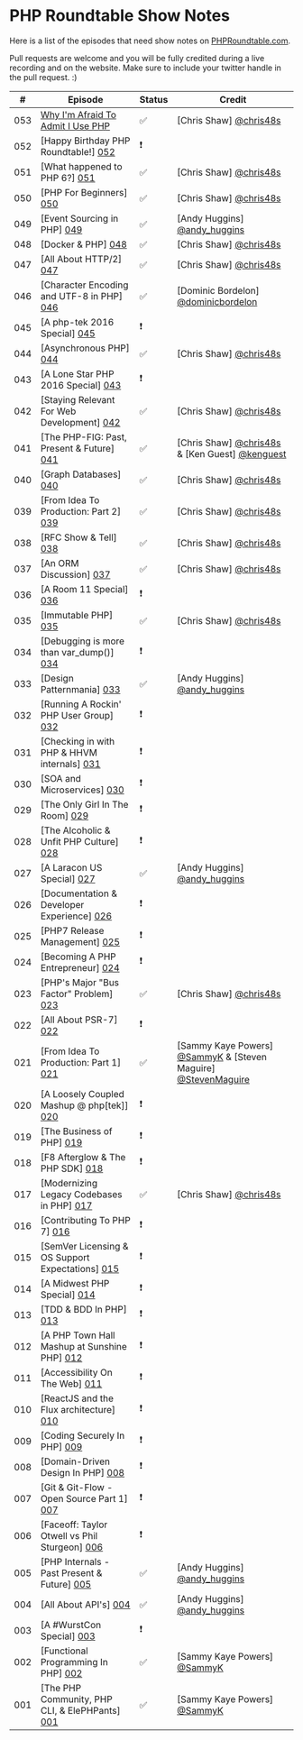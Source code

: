 # PHP Roundtable Show Notes

Here is a list of the episodes that need show notes on [PHPRoundtable.com](https://www.phproundtable.com/).

Pull requests are welcome and you will be fully credited during a live recording and on the website. Make sure to include your twitter handle in the pull request. :)

|   #   |  Episode  |  Status  |  Credit  |
|-------|-----------|----------|----------|
|  053  |  [Why I'm Afraid To Admit I Use PHP][053]  |  :white_check_mark:  |  [Chris Shaw] [@chris48s]  |
|  052  |  [Happy Birthday PHP Roundtable!] [052]  |  :exclamation:  |    |
|  051  |  [What happened to PHP 6?] [051]  |  :white_check_mark:  |  [Chris Shaw] [@chris48s]  |
|  050  |  [PHP For Beginners] [050]  |  :white_check_mark:  |  [Chris Shaw] [@chris48s]  |
|  049  |  [Event Sourcing in PHP] [049]  |  :white_check_mark:  |  [Andy Huggins] [@andy_huggins]  |
|  048  |  [Docker & PHP] [048]  |  :white_check_mark:  |  [Chris Shaw] [@chris48s]  |
|  047  |  [All About HTTP/2] [047]  |  :white_check_mark:  |  [Chris Shaw] [@chris48s]  |
|  046  |  [Character Encoding and UTF-8 in PHP] [046]  |  :white_check_mark:  |  [Dominic Bordelon] [@dominicbordelon]  |
|  045  |  [A php-tek 2016 Special] [045]  |  :exclamation:  |    |
|  044  |  [Asynchronous PHP] [044]  |  :white_check_mark:  |  [Chris Shaw] [@chris48s]  |
|  043  |  [A Lone Star PHP 2016 Special] [043]  |  :exclamation:  |    |
|  042  |  [Staying Relevant For Web Development] [042]  |  :white_check_mark:  |  [Chris Shaw] [@chris48s]  |
|  041  |  [The PHP-FIG: Past, Present & Future] [041]  |  :white_check_mark:  |  [Chris Shaw] [@chris48s] & [Ken Guest] [@kenguest]  |
|  040  |  [Graph Databases] [040]  |  :white_check_mark:  |  [Chris Shaw] [@chris48s]  |
|  039  |  [From Idea To Production: Part 2] [039]  |  :white_check_mark:  |  [Chris Shaw] [@chris48s]  |
|  038  |  [RFC Show & Tell] [038]  |  :white_check_mark:  |  [Chris Shaw] [@chris48s]  |
|  037  |  [An ORM Discussion] [037]  |  :white_check_mark:  |  [Chris Shaw] [@chris48s]  |
|  036  |  [A Room 11 Special] [036]  |  :exclamation:  |    |
|  035  |  [Immutable PHP] [035]  |  :white_check_mark:  |  [Chris Shaw] [@chris48s]  |
|  034  |  [Debugging is more than var_dump()] [034]  |  :exclamation:  |    |
|  033  |  [Design Patternmania] [033] |  :white_check_mark:  |  [Andy Huggins] [@andy_huggins] |
|  032  |  [Running A Rockin' PHP User Group] [032]  |  :exclamation:  |    |
|  031  |  [Checking in with PHP & HHVM internals] [031]  |  :exclamation:  |    |
|  030  |  [SOA and Microservices] [030]  |  :exclamation:  |    |
|  029  |  [The Only Girl In The Room] [029]  |  :exclamation:  |    |
|  028  |  [The Alcoholic & Unfit PHP Culture] [028]  |  :exclamation:  |    |
|  027  |  [A Laracon US Special] [027]  |  :white_check_mark:  |  [Andy Huggins] [@andy_huggins]  |
|  026  |  [Documentation & Developer Experience] [026]  |  :exclamation:  |    |
|  025  |  [PHP7 Release Management] [025]  |  :exclamation:  |    |
|  024  |  [Becoming A PHP Entrepreneur] [024]  |  :exclamation:  |    |
|  023  |  [PHP's Major "Bus Factor" Problem] [023]  |  :white_check_mark:  |  [Chris Shaw] [@chris48s]  |
|  022  |  [All About PSR-7] [022]  |  :exclamation:  |    |
|  021  |  [From Idea To Production: Part 1] [021]  |  :white_check_mark:  |  [Sammy Kaye Powers] [@SammyK] & [Steven Maguire] [@StevenMaguire]  |
|  020  |  [A Loosely Coupled Mashup @ php[tek]] [020]  |  :exclamation:  |    |
|  019  |  [The Business of PHP] [019]  |  :exclamation:  |    |
|  018  |  [F8 Afterglow & The PHP SDK] [018]  |  :exclamation:  |    |
|  017  |  [Modernizing Legacy Codebases in PHP] [017]  |  :white_check_mark:  |  [Chris Shaw] [@chris48s]  |
|  016  |  [Contributing To PHP 7] [016]  |  :exclamation:  |    |
|  015  |  [SemVer Licensing & OS Support Expectations] [015]  |  :exclamation:  |    |
|  014  |  [A Midwest PHP Special] [014]  |  :exclamation:  |    |
|  013  |  [TDD & BDD In PHP] [013]  |  :exclamation:  |    |
|  012  |  [A PHP Town Hall Mashup at Sunshine PHP] [012]  |  :exclamation:  |    |
|  011  |  [Accessibility On The Web] [011]  |  :exclamation:  |    |
|  010  |  [ReactJS and the Flux architecture] [010]  |  :exclamation:  |    |
|  009  |  [Coding Securely In PHP] [009]  |  :exclamation:  |    |
|  008  |  [Domain-Driven Design In PHP] [008]  |  :exclamation:  |    |
|  007  |  [Git & Git-Flow - Open Source Part 1] [007]  |  :exclamation:  |    |
|  006  |  [Faceoff: Taylor Otwell vs Phil Sturgeon] [006]  |  :exclamation:  |    |
|  005  |  [PHP Internals - Past Present & Future] [005]  |  :white_check_mark:  |  [Andy Huggins] [@andy_huggins]  |
|  004  |  [All About API's] [004]  |  :white_check_mark:  |  [Andy Huggins] [@andy_huggins]  |
|  003  |  [A #WurstCon Special] [003]  |  :exclamation:  |    |
|  002  |  [Functional Programming In PHP] [002]  |  :white_check_mark:  |  [Sammy Kaye Powers] [@SammyK]  |
|  001  |  [The PHP Community, PHP CLI, & ElePHPants] [001]  |  :white_check_mark:  |  [Sammy Kaye Powers] [@SammyK]  |

[053]: https://www.phproundtable.com/episode/why-im-afraid-to-admit-im-a-php-programmer
[052]: https://www.phproundtable.com/episode/behind-the-scenes-of-two-years-of-the-php-roundtable
[051]: https://www.phproundtable.com/episode/what-happened-to-php-6
[050]: https://www.phproundtable.com/episode/php-for-beginners
[049]: https://www.phproundtable.com/episode/event-sourcing-in-php
[048]: https://www.phproundtable.com/episode/docker-and-php
[047]: https://www.phproundtable.com/episode/all-about-http2
[046]: https://www.phproundtable.com/episode/character-encoding-and-utf-8-in-php
[045]: https://www.phproundtable.com/episode/live-from-php-tek-2016
[044]: https://www.phproundtable.com/episode/asynchronous-php
[043]: https://www.phproundtable.com/episode/a-lone-star-php-2016-special
[042]: https://www.phproundtable.com/episode/staying-relevant-in-an-ever-changing-web-development-world
[041]: https://www.phproundtable.com/episode/the-php-framework-interop-group-past-present-future
[040]: https://www.phproundtable.com/episode/using-graph-databases-in-php
[039]: https://www.phproundtable.com/episode/part-2-turning-an-idea-into-code-for-production
[038]: https://www.phproundtable.com/episode/proposed-features-of-php-71
[037]: https://www.phproundtable.com/episode/orms-and-the-active-record-data-mapper-paradigms
[036]: https://www.phproundtable.com/episode/discussions-from-room-11-on-stack-overflow
[035]: https://www.phproundtable.com/episode/immutability-and-functional-concepts-in-php
[034]: https://www.phproundtable.com/episode/debugging-is-more-than-var-dump
[033]: https://www.phproundtable.com/episode/keeping-code-simple-in-a-design-pattern-world
[032]: https://www.phproundtable.com/episode/running-a-rockin-php-user-group
[031]: https://www.phproundtable.com/episode/checking-in-with-php-and-hhvm-internals
[030]: https://www.phproundtable.com/episode/service-oriented-architecture-and-microservices
[029]: https://www.phproundtable.com/episode/being-a-woman-in-the-php-community
[028]: https://www.phproundtable.com/episode/the-alcoholic-and-unfit-php-culture
[027]: https://www.phproundtable.com/episode/a-2015-laracon-us-special
[026]: https://www.phproundtable.com/episode/documentation-and-developer-experience
[025]: https://www.phproundtable.com/episode/php7-release-management
[024]: https://www.phproundtable.com/episode/how-to-become-a-php-entrepreneur
[023]: https://www.phproundtable.com/episode/how-the-bus-factor-may-negatively-impact-the-php-ecosystem
[022]: https://www.phproundtable.com/episode/psr-7-streams-immutability-middleware-oh-my
[021]: https://www.phproundtable.com/episode/part-1-turning-an-idea-into-code-for-production
[020]: https://www.phproundtable.com/episode/a-loosely-coupled-mashup-phptek-2015
[019]: https://www.phproundtable.com/episode/the-business-side-of-php-clients-customer-service-pricing-oh-my
[018]: https://www.phproundtable.com/episode/f8-2015-facebook-developer-conference-and-the-new-php-sdk
[017]: https://www.phproundtable.com/episode/how-to-convert-a-legacy-codebase-to-modern-php
[016]: https://www.phproundtable.com/episode/contributing-to-php-7-with-the-gophp7-ext-project
[015]: https://www.phproundtable.com/episode/semver-licensing-os-support-expectations-open-source-series-part-2
[014]: https://www.phproundtable.com/episode/a-2015-midwest-php-special
[013]: https://www.phproundtable.com/episode/test-driven-development-and-behavior-driven-development-in-php
[012]: https://www.phproundtable.com/episode/a-2015-sunshine-php-special
[011]: https://www.phproundtable.com/episode/accessibility-on-the-web
[010]: https://www.phproundtable.com/episode/implementing-reactjs-and-the-flux-application-architecture
[009]: https://www.phproundtable.com/episode/coding-securely-in-php
[008]: https://www.phproundtable.com/episode/domain-driven-design-in-php
[007]: https://www.phproundtable.com/episode/open-source-series-part-1-git-git-flow
[006]: https://www.phproundtable.com/episode/faceoff-taylor-otwell-vs-phil-sturgeon-debating-all-the-things
[005]: https://www.phproundtable.com/episode/php-internals-past-present-future
[004]: https://www.phproundtable.com/episode/all-about-web-apis-raml-oauth-hateoas
[003]: https://www.phproundtable.com/episode/a-2014-wurstcon-special
[002]: https://www.phproundtable.com/episode/functional-programming-non-blocking-asynchronous-event-driven-in-php
[001]: https://www.phproundtable.com/episode/the-php-community-php-from-the-command-line-and-elephpants

[@SammyK]: https://twitter.com/SammyK
[@andy_huggins]: https://twitter.com/andy_huggins
[@StevenMaguire]: https://twitter.com/StevenMaguire
[@chris48s]: https://github.com/chris48s
[@kenguest]: https://twitter.com/kenguest
[@dominicbordelon]: https://twitter.com/dominicbordelon
